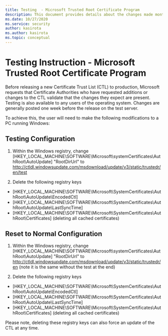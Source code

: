 ```yaml
---
title: Testing  - Microsoft Trusted Root Certificate Program
description: This document provides details about the changes made monthly to the root store.
ms.date: 10/27/2020
ms.service: security
author: kasirota
ms.author: kasirota
ms.topic: conceptual
---
```


# Testing Instruction - Microsoft Trusted Root Certificate Program

Before releasing a new Certificate Trust List (CTL) to production, Microsoft requests that Certificate Authorities who have requested additions or changes to the CTL validate that the changes they expect are present. Testing is also available to any users of the operating system. Changes are generally posted one week before the release on the test server. 

To achieve this, the user will need to make the following modifications to a PC running Windows: 


## Testing Configuration
1. Within the Windows registry, change [HKEY_LOCAL_MACHINE\SOFTWARE\Microsoft\systemCertificates\AuthRoot\AutoUpdate] "RootDirUrl" to http://ctldl.windowsupdate.com/msdownload/update/v3/static/trustedr/en/test

2. Delete the following registry keys
 * [HKEY_LOCAL_MACHINE\SOFTWARE\Microsoft\SystemCertificates\AuthRoot\AutoUpdate\EncodedCtl]
 * [HKEY_LOCAL_MACHINE\SOFTWARE\Microsoft\SystemCertificates\AuthRoot\AutoUpdate\LastSyncTime]
 * [HKEY_LOCAL_MACHINE\SOFTWARE\Microsoft\SystemCertificates\AuthRoot\Certificates] (deleting all cached certificates)

 

 
## Reset to Normal Configuration
1. Within the Windows registry, change [HKEY_LOCAL_MACHINE\SOFTWARE\Microsoft\systemCertificates\AuthRoot\AutoUpdate] "RootDirUrl"  to http://ctldl.windowsupdate.com/msdownload/update/v3/static/trustedr/en (note it is the same without the test at the end)

2. Delete the following registry keys
 * [HKEY_LOCAL_MACHINE\SOFTWARE\Microsoft\SystemCertificates\AuthRoot\AutoUpdate\EncodedCtl]
 * [HKEY_LOCAL_MACHINE\SOFTWARE\Microsoft\SystemCertificates\AuthRoot\AutoUpdate\LastSyncTime]
 * [HKEY_LOCAL_MACHINE\SOFTWARE\Microsoft\SystemCertificates\AuthRoot\Certificates] (deleting all cached certificates)
 
Please note, deleting these registry keys can also force an update of the CTL at any time. 
